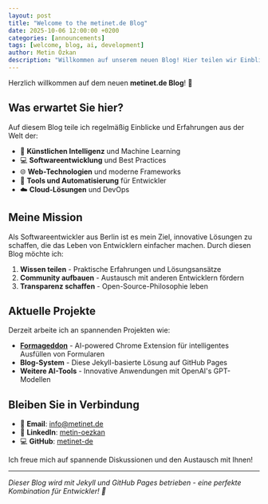 ```yaml
---
layout: post
title: "Welcome to the metinet.de Blog"
date: 2025-10-06 12:00:00 +0200
categories: [announcements]
tags: [welcome, blog, ai, development]
author: Metin Özkan
description: "Willkommen auf unserem neuen Blog! Hier teilen wir Einblicke in AI-Entwicklung, Software-Engineering und innovative Technologien."
---
```


Herzlich willkommen auf dem neuen **metinet.de Blog**! 🎉

## Was erwartet Sie hier?

Auf diesem Blog teile ich regelmäßig Einblicke und Erfahrungen aus der Welt der:

- 🤖 **Künstlichen Intelligenz** und Machine Learning
- 💻 **Softwareentwicklung** und Best Practices  
- 🌐 **Web-Technologien** und moderne Frameworks
- 🔧 **Tools und Automatisierung** für Entwickler
- ☁️ **Cloud-Lösungen** und DevOps

## Meine Mission

Als Softwareentwickler aus Berlin ist es mein Ziel, innovative Lösungen zu schaffen, die das Leben von Entwicklern einfacher machen. Durch diesen Blog möchte ich:

1. **Wissen teilen** - Praktische Erfahrungen und Lösungsansätze
2. **Community aufbauen** - Austausch mit anderen Entwicklern fördern  
3. **Transparenz schaffen** - Open-Source-Philosophie leben

## Aktuelle Projekte

Derzeit arbeite ich an spannenden Projekten wie:

- **[Formageddon](https://github.com/metinet-de/formageddon)** - AI-powered Chrome Extension für intelligentes Ausfüllen von Formularen
- **Blog-System** - Diese Jekyll-basierte Lösung auf GitHub Pages
- **Weitere AI-Tools** - Innovative Anwendungen mit OpenAI's GPT-Modellen

## Bleiben Sie in Verbindung

- 📧 **Email**: [info@metinet.de](mailto:info@metinet.de)
- 💼 **LinkedIn**: [metin-oezkan](https://www.linkedin.com/in/metin-oezkan/)
- 💻 **GitHub**: [metinet-de](https://github.com/metinet-de)

Ich freue mich auf spannende Diskussionen und den Austausch mit Ihnen!

---

*Dieser Blog wird mit Jekyll und GitHub Pages betrieben - eine perfekte Kombination für Entwickler! 🚀*